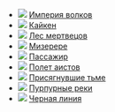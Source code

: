 * ![](/books/thriller/Жан-Кристоф%20Гранже/Империя%20волков.jpg) [Империя волков](/books/thriller/Жан-Кристоф%20Гранже/Империя%20волков)
* ![](/books/thriller/Жан-Кристоф%20Гранже/Кайкен.jpg) [Кайкен](/books/thriller/Жан-Кристоф%20Гранже/Кайкен)
* ![](/books/thriller/Жан-Кристоф%20Гранже/Лес%20мертвецов.jpg) [Лес мертвецов](/books/thriller/Жан-Кристоф%20Гранже/Лес%20мертвецов)
* ![](/books/thriller/Жан-Кристоф%20Гранже/Мизерере.jpg) [Мизерере](/books/thriller/Жан-Кристоф%20Гранже/Мизерере)
* ![](/books/thriller/Жан-Кристоф%20Гранже/Пассажир.jpg) [Пассажир](/books/thriller/Жан-Кристоф%20Гранже/Пассажир)
* ![](/books/thriller/Жан-Кристоф%20Гранже/Полет%20аистов.jpg) [Полет аистов](/books/thriller/Жан-Кристоф%20Гранже/Полет%20аистов)
* ![](/books/thriller/Жан-Кристоф%20Гранже/Присягнувшие%20тьме.jpg) [Присягнувшие тьме](/books/thriller/Жан-Кристоф%20Гранже/Присягнувшие%20тьме)
* ![](/books/thriller/Жан-Кристоф%20Гранже/Пурпурные%20реки.jpg) [Пурпурные реки](/books/thriller/Жан-Кристоф%20Гранже/Пурпурные%20реки)
* ![](/books/thriller/Жан-Кристоф%20Гранже/Черная%20линия.jpg) [Черная линия](/books/thriller/Жан-Кристоф%20Гранже/Черная%20линия)